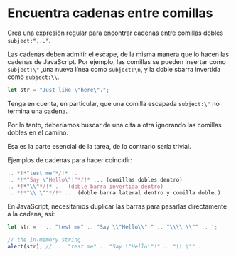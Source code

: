 # Encuentra cadenas entre comillas

Crea una expresión regular para encontrar cadenas entre comillas dobles `subject:"..."`.

Las cadenas deben admitir el escape, de la misma manera que lo hacen las cadenas de JavaScript. Por ejemplo, las comillas se pueden insertar como `subject:\"` ,una nueva línea como `subject:\n`, y la doble sbarra invertida como `subject:\\`.

```js
let str = "Just like \"here\".";
```

Tenga en cuenta, en particular, que una comilla escapada `subject:\"` no termina una cadena.

Por lo tanto, deberíamos buscar de una cita a otra ignorando las comillas dobles en el camino.

Esa es la parte esencial de la tarea, de lo contrario sería trivial.

Ejemplos de cadenas para hacer coincidir:
```js
.. *!*"test me"*/!* ..  
.. *!*"Say \"Hello\"!"*/!* ... (comillas dobles dentro)
.. *!*"\\"*/!* ..  (doble barra invertida dentro)
.. *!*"\\ \""*/!* ..  (doble barra lateral dentro y comilla doble.)
```

En JavaScript, necesitamos duplicar las barras para pasarlas directamente a la cadena, así:

```js run
let str = ' .. "test me" .. "Say \\"Hello\\"!" .. "\\\\ \\"" .. ';

// the in-memory string
alert(str); //  .. "test me" .. "Say \"Hello\"!" .. "\\ \"" ..
```
